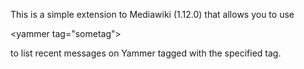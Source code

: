 This is a simple extension to Mediawiki (1.12.0) that allows you to use 

&lt;yammer tag="sometag"&gt;

 to list recent messages on Yammer tagged with the specified tag.